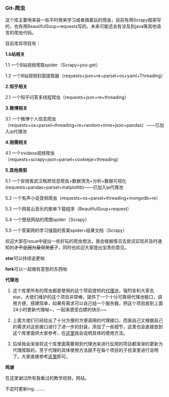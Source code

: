 ### Git-爬虫

这个库主要用来装一些平时用来学习或者搞着玩的爬虫，目前有用Scrapy框架写的，也有用BeautifulSoup+requests写的，未来可能还会有涉及到java等其他语言的爬虫代码。

目前库存项目有：

**1.b站相关**

1.1 一个B站视频爬取spider（Scrapy+you-get）

1.2 一个B站视频封面提取器（requests+json+re+parsel+os+yaml+Threading）

**2.知乎相关**

2.1 一个知乎问答多线程爬虫（requests+json+re+threading）

**3.微博相关**

3.1 一个微博个人信息爬虫（requests+os+parsel+threading+re+random+time+json+pandas）——已加入ip代理池

**4.刚需相关**

4.1 一个xvideos视频爬虫（requests+scrapy+json+parsel+cookiejar+threading）

**5.其他类型**

5.1 一个安居客武汉租房信息爬虫+数据清洗+分析+数据可视化(requests+pandas+parsel+matplotlib)——已加入ip代理池

5.2 一个有声小说音频爬虫（requests+os+parsel+threading+mongodb+re）

5.3 一个网易云音乐的歌单下载程序（BeautifulSoup+request）

5.4 一个壁纸网站的爬图spider（Scrapy）

5.5 一个答案网的学习强国的答案spider+结果文档（Scrapy）



欢迎大家在issue中提出一些好玩的爬虫想法，我会根据情况去尝试实现并及时通知的~~才不是因为莫得灵感了~~，同时也欢迎大家提出宝贵的意见。

**star**可以持续追更呦

**fork**可以一起做有意思的东西呦



**代理池**

1. 这个库里所有的爬虫都是使用的这个项目提供的[代理池](https://github.com/jhao104/proxy_pool)，强烈安利大家去star，大佬们维护的这个项目非常棒，提供了一个十分可靠得代理池接口，调用方便，搭建简单，如果有需求可以自己组一个服务器，把这个项目放到上面24小时更新代理呦~，一起来感受白嫖的快乐~~

2. 上面大佬们已经给出了十分方便的方便调用的代理接口，而我自己又根据自己的需求对这些接口进行了进一步的封装，添加了一些细节，这里也会直接放到这个库里面供大家参考，在[这里](https://github.com/srx-2000/git_spider/tree/master/proxy_pool)我会说明具体的使用方法。
3. 后续我会渐渐将这个库里面需要用到代理池来进行反爬的项目都渐渐的更新为代理爬取的，至于代理的具体使用方法就不在每个项目的子目录里进行说明了。大家直接参考[这里](https://github.com/srx-2000/git_spider/tree/master/proxy_pool)即可。

**鸣谢**

在这里谢过所有我看过的教学视频，网站。

不定时更新ing.........

